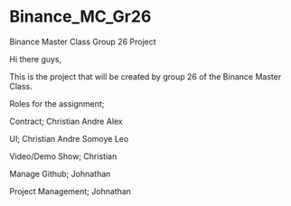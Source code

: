 # Binance_MC_Gr26
Binance Master Class Group 26 Project

Hi there guys, 

This is the project that will be created by group 26 of the Binance Master Class. 

Roles for the assignment;

Contract;
Christian 
Andre
Alex

UI;
Christian
Andre
Somoye
Leo

Video/Demo Show;
Christian

Manage Github;
Johnathan

Project Management;
Johnathan


